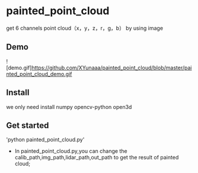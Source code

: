 # painted_point_cloud
get 6 channels point cloud（x，y，z，r，g，b） by using image
## Demo
![demo.gif]https://github.com/XYunaaa/painted_point_cloud/blob/master/painted_point_cloud_demo.gif
## Install
we only need install numpy opencv-python open3d
## Get started
'python painted_point_cloud.py'
- In painted_point_cloud.py,you can change the calib_path,img_path,lidar_path,out_path to get the result of painted cloud;
